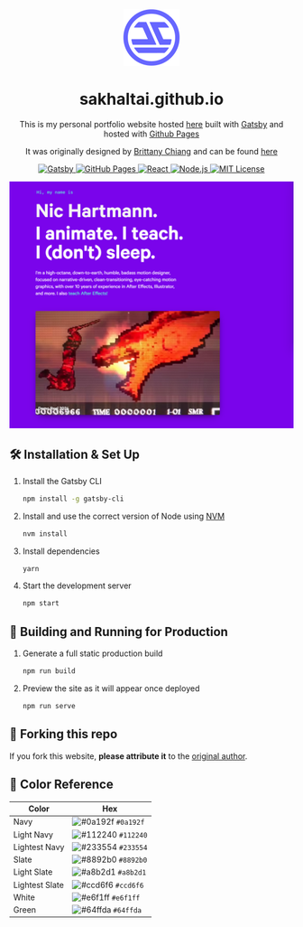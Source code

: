 <div align="center">
  <img alt="Logo" src="https://raw.githubusercontent.com/sakhaltai/portfolioTest5/main/src/images/logo.png" width="100" />
</div>

<h1 align="center">
  sakhaltai.github.io
</h1>

<p align="center">
  This is my personal portfolio website hosted <a href="https://sakhaltai.github.io/" target="_blank">here</a> built with <a href="https://www.gatsbyjs.org/" target="_blank">Gatsby</a> and hosted with <a href="https://pages.github.com/
" target="_blank">Github Pages</a>
</p>

<p align="center">
  It was originally designed by <a href="https://github.com/bchiang7" target="_blank">Brittany Chiang</a> and can be found <a href="https://brittanychiang.com/" target="_blank">here</a>
</p>

<div align="center">

<a href="https://www.gatsbyjs.com/" target="_blank">
  <img src="https://img.shields.io/badge/Gatsby-663399.svg?style=for-the-badge&logo=Gatsby&logoColor=white" alt="Gatsby">
</a>
<a href="https://pages.github.com" target="_blank">
  <img src="https://img.shields.io/badge/GitHub%20Pages-222222.svg?style=for-the-badge&logo=github&logoColor=white" alt="GitHub Pages">
</a>
<a href="https://react.dev/" target="_blank">
  <img src="https://img.shields.io/badge/React-20232A.svg?style=for-the-badge&logo=react&logoColor=61DAFB" alt="React">
</a>
<a href="https://nodejs.org/en" target="_blank">
  <img src="https://img.shields.io/badge/Node.js-339933.svg?style=for-the-badge&logo=nodedotjs&logoColor=white" alt="Node.js">
</a>
<a href="https://opensource.org/licenses/MIT" target="_blank">
  <img src="https://img.shields.io/badge/License-MIT-yellow.svg?style=for-the-badge" alt="MIT License">
</a>

</div>

![demo](https://raw.githubusercontent.com/sakhaltai/portfolioTest5/main/src/images/demo.png)

## 🛠 Installation & Set Up

1. Install the Gatsby CLI

   ```sh
   npm install -g gatsby-cli
   ```

2. Install and use the correct version of Node using [NVM](https://github.com/nvm-sh/nvm)

   ```sh
   nvm install
   ```

3. Install dependencies

   ```sh
   yarn
   ```

4. Start the development server

   ```sh
   npm start
   ```

## 🚀 Building and Running for Production

1. Generate a full static production build

   ```sh
   npm run build
   ```

2. Preview the site as it will appear once deployed

   ```sh
   npm run serve
   ```

## 🚨 Forking this repo

If you fork this website, **please attribute it** to the <a href="https://brittanychiang.com/" target="_blank">original author</a>.

## 🎨 Color Reference

| Color          | Hex                                                                |
| -------------- | ------------------------------------------------------------------ |
| Navy           | ![#0a192f](https://via.placeholder.com/10/0a192f?text=+) `#0a192f` |
| Light Navy     | ![#112240](https://via.placeholder.com/10/0a192f?text=+) `#112240` |
| Lightest Navy  | ![#233554](https://via.placeholder.com/10/303C55?text=+) `#233554` |
| Slate          | ![#8892b0](https://via.placeholder.com/10/8892b0?text=+) `#8892b0` |
| Light Slate    | ![#a8b2d1](https://via.placeholder.com/10/a8b2d1?text=+) `#a8b2d1` |
| Lightest Slate | ![#ccd6f6](https://via.placeholder.com/10/ccd6f6?text=+) `#ccd6f6` |
| White          | ![#e6f1ff](https://via.placeholder.com/10/e6f1ff?text=+) `#e6f1ff` |
| Green          | ![#64ffda](https://via.placeholder.com/10/64ffda?text=+) `#64ffda` |
